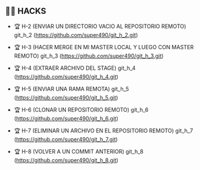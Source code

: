 ## 🏴‍☠️ HACKS

* 🏆 H-2 (ENVIAR UN DIRECTORIO VACIO AL REPOSITORIO REMOTO) git_h_2 (https://github.com/super490/git_h_2.git)
  
* 🏆 H-3 (HACER MERGE EN MI MASTER LOCAL Y LUEGO CON MASTER REMOTO) git_h_3 (https://github.com/super490/git_h_3.git)
  
* 🏆 H-4 (EXTRAER ARCHIVO DEL STAGE) git_h_4 (https://github.com/super490/git_h_4.git)
  
* 🏆 H-5 (ENVIAR UNA RAMA REMOTA) git_h_5 (https://github.com/super490/git_h_5.git)
  
* 🏆 H-6 (CLONAR UN REPOSITORIO REMOTO) git_h_6 (https://github.com/super490/git_h_6.git)
  
* 🏆 H-7 (ELIMINAR UN ARCHIVO EN EL REPOSITORIO REMOTO) git_h_7 (https://github.com/super490/git_h_7.git)
  
* 🏆 H-8 (VOLVER A UN COMMIT ANTERIOR) git_h_8 (https://github.com/super490/git_h_8.git)
 
